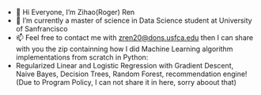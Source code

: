 - 👋 Hi Everyone, I’m Zihao(Roger) Ren
- 🌱 I’m currently a master of science in Data Science student at University of Sanfrancisco
- 📫 Feel free to contact me with zren20@dons.usfca.edu then I can share with you the zip containning how I did Machine Learning algorithm implementations from scratch in Python: 
- Regularized Linear and Logistic Regression with Gradient Descent, Naive Bayes, Decision Trees, Random Forest, recommendation engine! (Due to Program Policy, I can not share it in here, sorry aboout that)


<!---
hongjungg666/hongjungg666 is a ✨ special ✨ repository because its `README.md` (this file) appears on your GitHub profile.
You can click the Preview link to take a look at your changes.
--->
